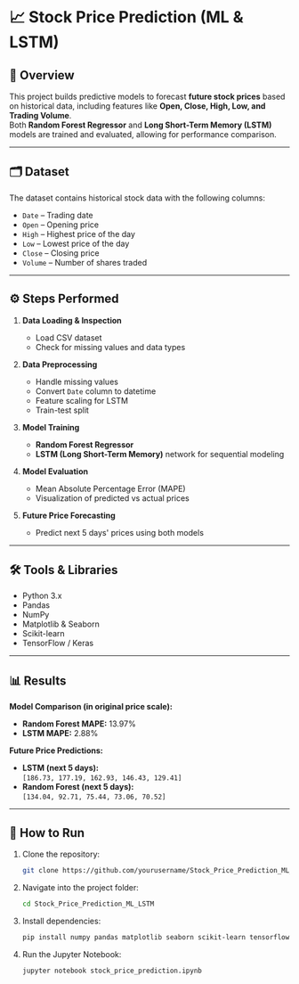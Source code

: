 # 📈 Stock Price Prediction (ML & LSTM)

## 📌 Overview
This project builds predictive models to forecast **future stock prices** based on historical data, including features like **Open, Close, High, Low, and Trading Volume**.  
Both **Random Forest Regressor** and **Long Short-Term Memory (LSTM)** models are trained and evaluated, allowing for performance comparison.

---

## 🗂 Dataset
The dataset contains historical stock data with the following columns:
- `Date` – Trading date
- `Open` – Opening price
- `High` – Highest price of the day
- `Low` – Lowest price of the day
- `Close` – Closing price
- `Volume` – Number of shares traded

---

## ⚙️ Steps Performed
1. **Data Loading & Inspection**
   - Load CSV dataset
   - Check for missing values and data types

2. **Data Preprocessing**
   - Handle missing values
   - Convert `Date` column to datetime
   - Feature scaling for LSTM
   - Train-test split

3. **Model Training**
   - **Random Forest Regressor**
   - **LSTM (Long Short-Term Memory)** network for sequential modeling

4. **Model Evaluation**
   - Mean Absolute Percentage Error (MAPE)
   - Visualization of predicted vs actual prices

5. **Future Price Forecasting**
   - Predict next 5 days' prices using both models

---

## 🛠️ Tools & Libraries
- Python 3.x
- Pandas
- NumPy
- Matplotlib & Seaborn
- Scikit-learn
- TensorFlow / Keras

---

## 📊 Results
**Model Comparison (in original price scale):**
- **Random Forest MAPE:** 13.97%
- **LSTM MAPE:** 2.88%

**Future Price Predictions:**
- **LSTM (next 5 days):**  
  `[186.73, 177.19, 162.93, 146.43, 129.41]`
- **Random Forest (next 5 days):**  
  `[134.04, 92.71, 75.44, 73.06, 70.52]`

---

## 📌 How to Run
1. Clone the repository:
   ```bash
   git clone https://github.com/yourusername/Stock_Price_Prediction_ML_LSTM.git

2. Navigate into the project folder:
   ```bash
   cd Stock_Price_Prediction_ML_LSTM

3. Install dependencies:
   ```bash
   pip install numpy pandas matplotlib seaborn scikit-learn tensorflow

4. Run the Jupyter Notebook:
   ```bash
   jupyter notebook stock_price_prediction.ipynb


